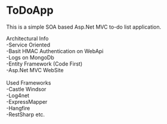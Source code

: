 # ToDoApp
This is a simple SOA based Asp.Net MVC to-do list application.

Architectural Info
<br/>-Service Oriented
<br/>-Basit HMAC Authentication on WebApi
<br/>-Logs on MongoDb
<br/>-Entity Framework (Code First)
<br/>-Asp.Net MVC WebSite
<br/>
<br/>Used Frameworks
<br/>-Castle Windsor
<br/>-Log4net
<br/>-ExpressMapper
<br/>-Hangfire
<br/>-RestSharp
etc.
